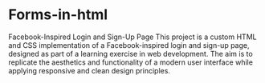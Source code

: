 # Forms-in-html
Facebook-Inspired Login and Sign-Up Page This project is a custom HTML and CSS implementation of a Facebook-inspired login and sign-up page, designed as part of a learning exercise in web development. The aim is to replicate the aesthetics and functionality of a modern user interface while applying responsive and clean design principles.
